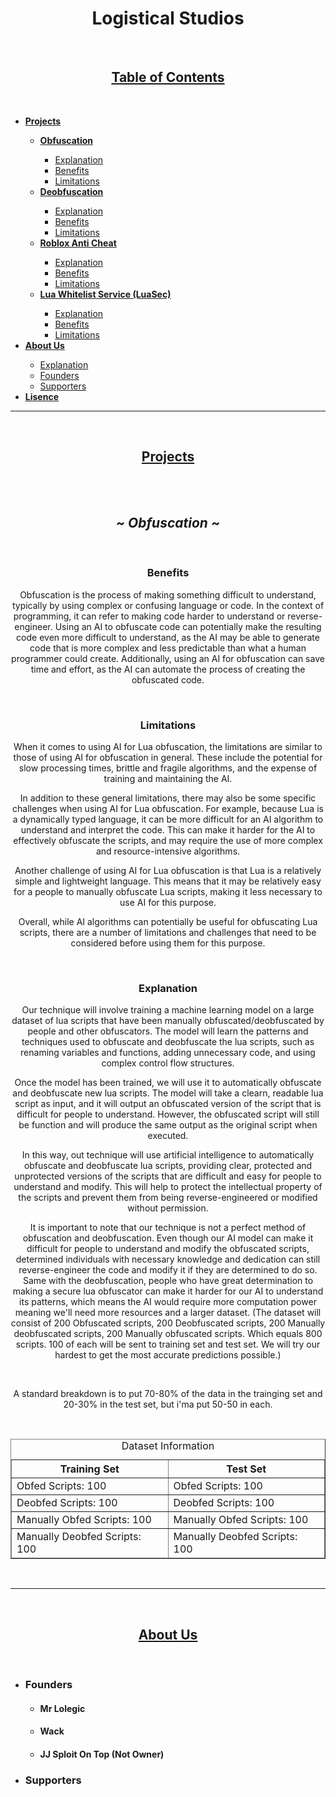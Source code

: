 <h1 align="center"><b>Logistical Studios</b></h1>
<br/>
<!-- Table of Contents -->

<h2 align="center"><u><b>Table of Contents</b></u></h2>
<br/>
<ul>
    <li>
        <a href="#"><u><b>Projects</b></u></a>
    </li>
        <ul>
            <li>
                <a href="#"><b>Obfuscation</b></a>
            </li>
                <ul>
                    <li>
                        <a href="#">Explanation</a>
                    </li>
                    <li>
                        <a href="#">Benefits</a>
                    </li>
                    <li>
                        <a href="#">Limitations</a>
                    </li>
                </ul>
            <li>
                <a href="#"><b>Deobfuscation</b></a>
            </li>
                <ul>
                    <li>
                        <a href="#">Explanation</a>
                    </li>
                    <li>
                        <a href="#">Benefits</a>
                    </li>
                    <li>
                        <a href="#">Limitations</a>
                    </li>
                </ul>
            <li>
                <a href="#"><b>Roblox Anti Cheat</b></a>
            </li>
                <ul>
                    <li>
                        <a href="#">Explanation</a>
                    </li>
                    <li>
                        <a href="#">Benefits</a>
                    </li>
                    <li>
                        <a href="#">Limitations</a>
                    </li>
                </ul>
            <li>
                <a href="#"><b>Lua Whitelist Service (LuaSec)</b></a>
            </li>
                <ul>
                    <li>
                        <a href="#">Explanation</a>
                    </li>
                    <li>
                        <a href="#">Benefits</a>
                    </li>
                    <li>
                        <a href="#">Limitations</a>
                    </li>
                </ul>
        </ul>
    <li>
        <a href="#"><b><u>About Us</u></b></a>
    </li>
        <ul>
            <li>
                <a href="#">Explanation</a>
            </li>
            <li>
                <a href="#">Founders</a>
            </li>
            <li>
                <a href="#">Supporters</a>
            </li>
        </ul>
    <li>
        <a href="#"><b><u>Lisence</u></b></a>
    </li>
</ul>
<hr/>

<!-- Projects -->
<br/>
<h2 align="center"><u><b>Projects</b></u></h2>
<br/>
<div id="" align="center">

<br/>

## _**~ Obfuscation ~**_

<br/>

### **Benefits**

Obfuscation is the process of making something difficult to understand, typically by using complex or confusing language or code. In the context of programming, it can refer to making code harder to understand or reverse-engineer. Using an AI to obfuscate code can potentially make the resulting code even more difficult to understand, as the AI may be able to generate code that is more complex and less predictable than what a human programmer could create. Additionally, using an AI for obfuscation can save time and effort, as the AI can automate the process of creating the obfuscated code.

<br/>

### **Limitations**

 When it comes to using AI for Lua obfuscation, the limitations are similar to those of using AI for obfuscation in general. These include the potential for slow processing times, brittle and fragile algorithms, and the expense of training and maintaining the AI.

In addition to these general limitations, there may also be some specific challenges when using AI for Lua obfuscation. For example, because Lua is a dynamically typed language, it can be more difficult for an AI algorithm to understand and interpret the code. This can make it harder for the AI to effectively obfuscate the scripts, and may require the use of more complex and resource-intensive algorithms.

Another challenge of using AI for Lua obfuscation is that Lua is a relatively simple and lightweight language. This means that it may be relatively easy for a people to manually obfuscate Lua scripts, making it less necessary to use AI for this purpose.

Overall, while AI algorithms can potentially be useful for obfuscating Lua scripts, there are a number of limitations and challenges that need to be considered before using them for this purpose.

<br/>

### **Explanation**

Our technique will involve training a machine learning model on a large dataset of lua scripts that have been manually obfuscated/deobfuscated by people and other obfuscators. The model will learn the patterns and techniques used to obfuscate and deobfuscate the lua scripts, such as renaming variables and functions, adding unnecessary code, and using complex control flow structures.

Once the model has been trained, we will use it to automatically obfuscate and deobfuscate new lua scripts. The model will take a clearn, readable lua script as input, and it will output an obfuscated version of the script that is difficult for people to understand. However, the obfuscated script will still be function and will produce the same output as the original script when executed.

In this way, out technique will use artificial intelligence to automatically obfuscate and deobfuscate lua scripts, providing clear, protected and unprotected versions of the scripts that are difficult and easy for people to understand and modify. This will help to protect the intellectual property of the scripts and prevent them from being reverse-engineered or modified without permission.

It is important to note that our technique is not a perfect method of obfuscation and deobfuscation. Even though our AI model can make it difficult for people to understand and modify the obfuscated scripts, determined individuals with necessary knowledge and dedication can still reverse-engineer the code and modify it if they are determined to do so. Same with the deobfuscation, people who have great determination to making a secure lua obfuscator can make it harder for our AI to understand its patterns, which means the AI would require more computation power meaning we'll need more resources and a larger dataset. (The dataset will consist of 200 Obfuscated scripts, 200 Deobfuscated scripts, 200 Manually deobfuscated scripts, 200 Manually obfuscated scripts. Which equals 800 scripts. 100 of each will be sent to training set and test set. We will try our hardest to get the most accurate predictions possible.)

<br/>

A standard breakdown is to put 70-80% of the data in the trainging set and 20-30% in the test set, but i'ma put 50-50 in each.

<br/>
    <table border="1px">
        <caption>Dataset Information</caption>
        <thead>
            <tr>
                <th>Training Set</th>
                <th>Test Set</th>
            </tr>
        </thead>
        <tbody>
            <tr>
                <td>Obfed Scripts: 100</td>
                <td>Obfed Scripts: 100</td>
            </tr>
            <tr>
                <td>Deobfed Scripts: 100</td>
                <td>Deobfed Scripts: 100</td>
            </tr>
            <tr>
                <td>Manually Obfed Scripts: 100</td>
                <td>Manually Obfed Scripts: 100</td>
            </tr>
        </tbody>
        <tfoot>
            <tr>
                <td>Manually Deobfed Scripts: 100</td>
                <td>Manually Deobfed Scripts: 100</td>
            </tr>
        </tfoot>
    </table>
</div>
<br/>
<hr/>
<br/>

<h2 align="center"><b><u>About Us</u></b></h2>

<br/>

- ### Founders
    - #### Mr Lolegic
    - #### Wack
    - #### JJ Sploit On Top (Not Owner)
- ### Supporters
